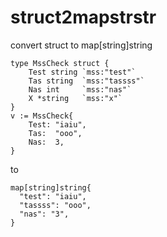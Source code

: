 # struct2mapstrstr
convert struct to map[string]string


```
type MssCheck struct {
	Test string `mss:"test"`
	Tas string  `mss:"tassss"`
	Nas int     `mss:"nas"`
	X *string   `mss:"x"`
}
v := MssCheck{
	Test: "iaiu",
	Tas:  "ooo",
	Nas:  3,
}
```  

to

```
map[string]string{
  "test": "iaiu",
  "tassss": "ooo",
  "nas": "3",
}
```
